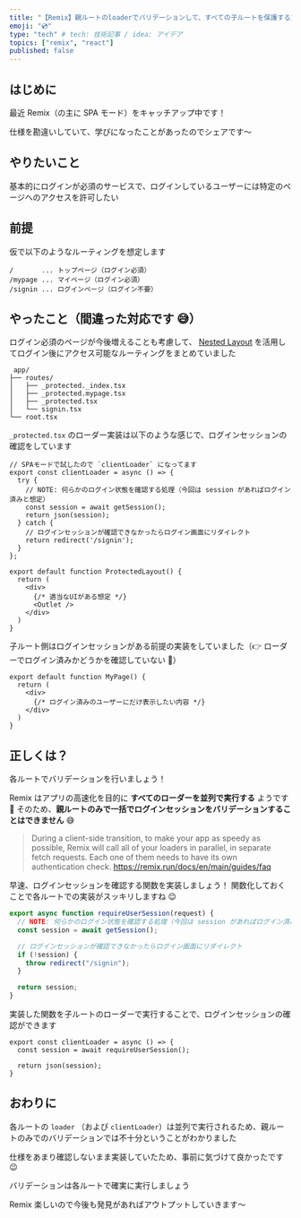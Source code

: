 ```yaml
---
title: "【Remix】親ルートのloaderでバリデーションして、すべての子ルートを保護する方法はありません😅"
emoji: "💿"
type: "tech" # tech: 技術記事 / idea: アイデア
topics: ["remix", "react"]
published: false
---
```


## はじめに

最近 Remix（の主に SPA モード）をキャッチアップ中です！

仕様を勘違いしていて、学びになったことがあったのでシェアです〜

## やりたいこと

基本的にログインが必須のサービスで、ログインしているユーザーには特定のページへのアクセスを許可したい

## 前提

仮で以下のようなルーティングを想定します

```
/       ... トップページ（ログイン必須）
/mypage ... マイページ（ログイン必須）
/signin ... ログインページ（ログイン不要）
```

## やったこと（間違った対応です 😅）

ログイン必須のページが今後増えることも考慮して、 [Nested Layout](https://remix.run/docs/en/main/file-conventions/routes#nested-urls-without-layout-nesting) を活用してログイン後にアクセス可能なルーティングをまとめていました

```
 app/
├── routes/
│   ├── _protected._index.tsx
│   ├── _protected.mypage.tsx
│   ├── _protected.tsx
│   └── signin.tsx
└── root.tsx
```

`_protected.tsx` のローダー実装は以下のような感じで、ログインセッションの確認をしています

```tsx:_protected.tsx
// SPAモードで試したので `clientLoader` になってます
export const clientLoader = async () => {
  try {
    // NOTE: 何らかのログイン状態を確認する処理（今回は session があればログイン済みと想定）
    const session = await getSession();
    return json(session);
  } catch {
    // ログインセッションが確認できなかったらログイン画面にリダイレクト
    return redirect('/signin');
  }
};

export default function ProtectedLayout() {
  return (
    <div>
      {/* 適当なUIがある想定 */}
      <Outlet />
    </div>
  )
}
```

子ルート側はログインセッションがある前提の実装をしていました（👉 ローダーでログイン済みかどうかを確認していない 🥶）

```tsx:_protected.mypage.tsx
export default function MyPage() {
  return (
    <div>
      {/* ログイン済みのユーザーにだけ表示したい内容 */}
    </div>
  )
}
```

## 正しくは？

各ルートでバリデーションを行いましょう！

Remix はアプリの高速化を目的に **すべてのローダーを並列で実行する** ようです 💨
そのため、**親ルートのみで一括でログインセッションをバリデーションすることはできません** 😅

> During a client-side transition, to make your app as speedy as possible, Remix will call all of your loaders in parallel, in separate fetch requests. Each one of them needs to have its own authentication check.
> https://remix.run/docs/en/main/guides/faq

早速、ログインセッションを確認する関数を実装しましょう！
関数化しておくことで各ルートでの実装がスッキリしますね 😉

```ts:session.ts
export async function requireUserSession(request) {
  // NOTE: 何らかのログイン状態を確認する処理（今回は session があればログイン済みと想定）
  const session = await getSession();

  // ログインセッションが確認できなかったらログイン画面にリダイレクト
  if (!session) {
    throw redirect("/signin");
  }

  return session;
}
```

実装した関数を子ルートのローダーで実行することで、ログインセッションの確認ができます

```tsx:_protected.mypage.tsx
export const clientLoader = async () => {
  const session = await requireUserSession();

  return json(session);
}
```

## おわりに

各ルートの `loader` （および `clientLoader`）は並列で実行されるため、親ルートのみでのバリデーションでは不十分ということがわかりました

仕様をあまり確認しないまま実装していたため、事前に気づけて良かったです 😉

バリデーションは各ルートで確実に実行しましょう

Remix 楽しいので今後も発見があればアウトプットしていきます〜
